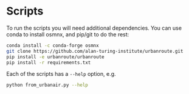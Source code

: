 # Scripts

To run the scripts you will need additional dependencies.
You can use conda to install osmnx, and pip/git to do the rest:


```bash
conda install -c conda-forge osmnx
git clone https://github.com/alan-turing-institute/urbanroute.git
pip install -e urbanroute/urbanroute
pip install -r requirements.txt
```

Each of the scripts has a `--help` option, e.g.

```bash
python from_urbanair.py --help
```